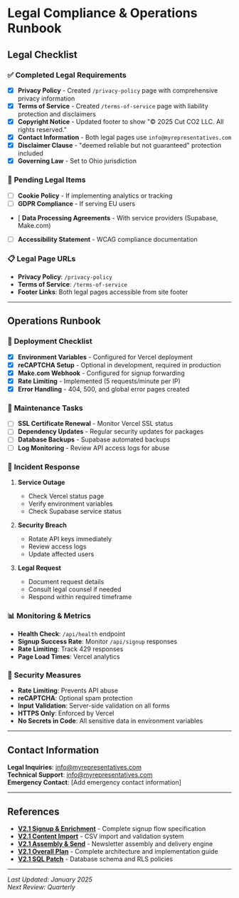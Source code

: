 # Legal Compliance & Operations Runbook

## Legal Checklist

### ✅ **Completed Legal Requirements**
- [x] **Privacy Policy** - Created `/privacy-policy` page with comprehensive privacy information
- [x] **Terms of Service** - Created `/terms-of-service` page with liability protection and disclaimers
- [x] **Copyright Notice** - Updated footer to show "© 2025 Cut CO2 LLC. All rights reserved."
- [x] **Contact Information** - Both legal pages use `info@myrepresentatives.com`
- [x] **Disclaimer Clause** - "deemed reliable but not guaranteed" protection included
- [x] **Governing Law** - Set to Ohio jurisdiction

### 🔄 **Pending Legal Items**
- [ ] **Cookie Policy** - If implementing analytics or tracking
- [ ] **GDPR Compliance** - If serving EU users
- [ **Data Processing Agreements** - With service providers (Supabase, Make.com)
- [ ] **Accessibility Statement** - WCAG compliance documentation

### 📋 **Legal Page URLs**
- **Privacy Policy**: `/privacy-policy`
- **Terms of Service**: `/terms-of-service`
- **Footer Links**: Both legal pages accessible from site footer

---

## Operations Runbook

### 🚀 **Deployment Checklist**
- [x] **Environment Variables** - Configured for Vercel deployment
- [x] **reCAPTCHA Setup** - Optional in development, required in production
- [x] **Make.com Webhook** - Configured for signup forwarding
- [x] **Rate Limiting** - Implemented (5 requests/minute per IP)
- [x] **Error Handling** - 404, 500, and global error pages created

### 🔧 **Maintenance Tasks**
- [ ] **SSL Certificate Renewal** - Monitor Vercel SSL status
- [ ] **Dependency Updates** - Regular security updates for packages
- [ ] **Database Backups** - Supabase automated backups
- [ ] **Log Monitoring** - Review API access logs for abuse

### 🚨 **Incident Response**
1. **Service Outage**
   - Check Vercel status page
   - Verify environment variables
   - Check Supabase service status

2. **Security Breach**
   - Rotate API keys immediately
   - Review access logs
   - Update affected users

3. **Legal Request**
   - Document request details
   - Consult legal counsel if needed
   - Respond within required timeframe

### 📊 **Monitoring & Metrics**
- **Health Check**: `/api/health` endpoint
- **Signup Success Rate**: Monitor `/api/signup` responses
- **Rate Limiting**: Track 429 responses
- **Page Load Times**: Vercel analytics

### 🔐 **Security Measures**
- **Rate Limiting**: Prevents API abuse
- **reCAPTCHA**: Optional spam protection
- **Input Validation**: Server-side validation on all forms
- **HTTPS Only**: Enforced by Vercel
- **No Secrets in Code**: All sensitive data in environment variables

---

## Contact Information

**Legal Inquiries**: info@myrepresentatives.com  
**Technical Support**: info@myrepresentatives.com  
**Emergency Contact**: [Add emergency contact information]

---

## References
- **[V2.1 Signup & Enrichment](../V2_Requirements/yff-v2.1-01-signup.md)** - Complete signup flow specification
- **[V2.1 Content Import](../V2_Requirements/yff-v2.1-02-content-import.md)** - CSV import and validation system
- **[V2.1 Assembly & Send](../V2_Requirements/yff-v2.1-03-send.md)** - Newsletter assembly and delivery engine
- **[V2.1 Overall Plan](../V2_Requirements/yff-v2.1-04-overall-plan.md)** - Complete architecture and implementation guide
- **[V2.1 SQL Patch](../V2_Requirements/yff-v2.1_sql_patch.sql)** - Database schema and RLS policies

---

*Last Updated: January 2025*  
*Next Review: Quarterly*
